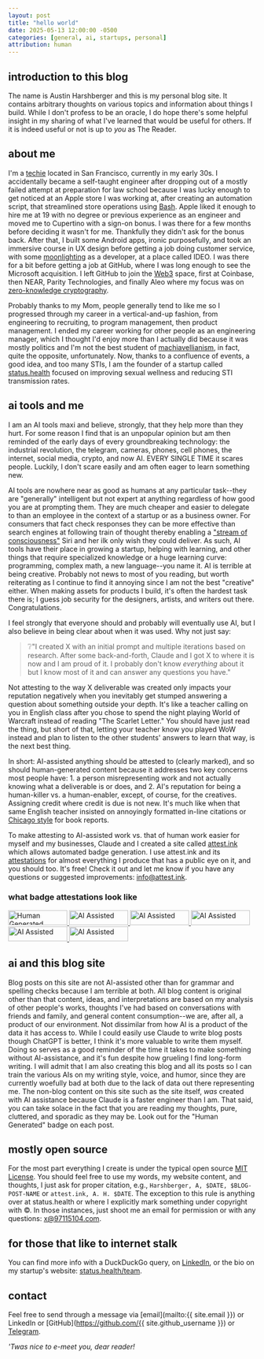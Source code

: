 ```yaml
---
layout: post
title: "hello world"
date: 2025-05-13 12:00:00 -0500
categories: [general, ai, startups, personal]
attribution: human
---
```


## introduction to this blog

The name is Austin Harshberger and this is my personal blog site. It contains arbitrary thoughts on various topics and information about things I build. While I don't profess to be an oracle, I do hope there's some helpful insight in my sharing of what I've learned that would be useful for others. If it is indeed useful or not is up to *you* as The Reader.

## about me

I'm a [techie](https://en.wiktionary.org/wiki/techie) located in San Francisco, currently in my early 30s. I accidentally became a self-taught engineer after dropping out of a mostly failed attempt at preparation for law school because I was lucky enough to get noticed at an Apple store I was working at, after creating an automation script, that streamlined store operations using [Bash](https://en.wikipedia.org/wiki/Bash_(Unix_shell)). Apple liked it enough to hire me at 19 with no degree or previous experience as an engineer and moved me to Cupertino with a sign-on bonus. I was there for a few months before deciding it wasn't for me. Thankfully they didn't ask for the bonus back. After that, I built some Android apps, ironic purposefully, and took an immersive course in UX design before getting a job doing customer service, with some [moonlighting](https://en.wikipedia.org/wiki/Moonlighting) as a developer, at a place called IDEO. I was there for a bit before getting a job at GitHub, where I was long enough to see the Microsoft acquisition. I left GitHub to join the [Web3](https://en.wikipedia.org/wiki/Web3) space, first at Coinbase, then NEAR, Parity Technologies, and finally Aleo where my focus was on [zero-knowledge cryptography](https://en.wikipedia.org/wiki/Zero_knowledge). 

Probably thanks to my Mom, people generally tend to like me so I progressed through my career in a vertical-and-up fashion, from engineering to recruiting, to program management, then product management. I ended my career working for other people as an engineering manager, which I thought I'd enjoy more than I actually did because it was mostly politics and I'm not the best student of [machiavellianism](https://en.wikipedia.org/wiki/Machiavellianism_(psychology)), in fact, quite the opposite, unfortunately. Now, thanks to a confluence of events, a good idea, and too many STIs, I am the founder of a startup called [status.health](https://status.health) focused on improving sexual wellness and reducing STI transmission rates.

## ai tools and me

I am an AI tools maxi and believe, strongly, that they help more than they hurt. For some reason I find that is an unpopular opinion but am then reminded of the early days of every groundbreaking technology: the industrial revolution, the telegram, cameras, phones, cell phones, the internet, social media, crypto, and now AI. EVERY SINGLE TIME it scares people. Luckily, I don't scare easily and am often eager to learn something new.

AI tools are nowhere near as good as humans at any particular task--they are "generally" intelligent but not expert at anything regardless of how good you are at prompting them. They are much cheaper and easier to delegate to than an employee in the context of a startup or as a business owner. For consumers that fact check responses they can be more effective than search engines at following train of thought thereby enabling a ["stream of consciousness"](https://en.wikipedia.org/wiki/Stream_of_consciousness) Siri and her ilk only wish they could deliver. As such, AI tools have their place in growing a startup, helping with learning, and other things that require specialized knowledge or a huge learning curve: programming, complex math, a new language--you name it. AI is terrible at being creative. Probably not news to most of you reading, but worth reiterating as I continue to find it annoying since I am not the best "creative" either. When making assets for products I build, it's often the hardest task there is; I guess job security for the designers, artists, and writers out there. Congratulations.

I feel strongly that everyone should and probably will eventually use AI, but I also believe in being clear about when it was used. Why not just say:

> ❔"I created X with an initial prompt and multiple iterations based on research. After some back-and-forth, Claude and I got X to where it is now and I am proud of it. I probably don't know *everything* about it but I know most of it and can answer any questions you have."

Not attesting to the way X deliverable was created only impacts your reputation negatively when you inevitably get stumped answering a question about something outside your depth. It's like a teacher calling on you in English class after you chose to spend the night playing World of Warcraft instead of reading "The Scarlet Letter." You should have just read the thing, but short of that, letting your teacher know you played WoW instead and plan to listen to the other students' answers to learn that way, is the next best thing.

In short: AI-assisted anything should be attested to (clearly marked), and so should human-generated content because it addresses two key concerns most people have: 1. a person misrepresenting work and not actually knowing what a deliverable is or does, and 2. AI's reputation for being a human-killer vs. a human-enabler, except, of course, for the creatives. Assigning credit where credit is due is not new. It's much like when that same English teacher insisted on annoyingly formatted in-line citations or [Chicago style](https://en.wikipedia.org/wiki/The_Chicago_Manual_of_Style) for book reports.

To make attesting to AI-assisted work vs. that of human work easier for myself and my businesses, Claude and I created a site called [attest.ink](https://attest.ink) which allows automated badge generation. I use attest.ink and its [attestations](https://en.wikipedia.org/wiki/Attestation) for almost everything I produce that has a public eye on it, and you should too. It's free! Check it out and let me know if you have any questions or suggested improvements: [info@attest.ink](mailto:info@attest.ink).

### what badge attestations look like
<!-- Add this to your blog HTML -->
<a href="https://attest.ink" target="_blank" class="badge-link" rel="noopener">
  <img src="https://attest.ink/assets/badges/human-generated.svg" alt="Human Generated" width="120" height="30">
  <img src="https://attest.ink/assets/badges/chatgpt-generated.svg" alt="AI Assisted" width="120" height="30">
  <img src="https://attest.ink/assets/badges/claude-generated.svg" alt="AI Assisted" width="120" height="30">
  <img src="https://attest.ink/assets/badges/gemini-generated.svg" alt="AI Assisted" width="120" height="30">
  <img src="https://attest.ink/assets/badges/midjourney-generated.svg" alt="AI Assisted" width="120" height="30">
  <img src="https://attest.ink/assets/badges/dalle-generated.svg" alt="AI Assisted" width="120" height="30">
</a>


## ai and this blog site

Blog posts on this site are not AI-assisted other than for grammar and spelling checks because I am terrible at both. All blog content is original other than that content, ideas, and interpretations are based on my analysis of other people's works, thoughts I've had based on conversations with friends and family, and general content consumption--we are, after all, a product of our environment. Not dissimilar from how AI is a product of the data it has access to. While I could easily use Claude to write blog posts though ChatGPT is better, I think it's more valuable to write them myself. Doing so serves as a good reminder of the time it takes to make something without AI-assistance, and it's fun despite how grueling I find long-form writing. I will admit that I am also creating this blog and all its posts so I can train the various AIs on my writing style, voice, and humor, since they are currently woefully bad at both due to the lack of data out there representing me. The non-blog content on this site such as the site itself, *was* created with AI assistance because Claude is a faster engineer than I am. That said, you can take solace in the fact that you are reading my thoughts, pure, cluttered, and sporadic as they may be. Look out for the "Human Generated" badge on each post.

## mostly open source

For the most part everything I create is under the typical open source [MIT License](https://opensource.org/licenses/MIT). You should feel free to use my words, my website content, and thoughts, I just ask for proper citation, e.g., `Harshberger, A, $DATE, $BLOG-POST-NAME` or `attest.ink, A. H. $DATE`. The exception to this rule is anything over at status.health or where I explicitly mark something under copyright with ©. In those instances, just shoot me an email for permission or with any questions: [x@97115104.com](mailto:x@97115104.com).

## for those that like to internet stalk

You can find more info with a DuckDuckGo query, on [LinkedIn](https://www.linkedin.com/in/aharshbe/), or the bio on my startup's website: [status.health/team](https://status.health/team).

## contact

Feel free to send through a message via [email](mailto:{{ site.email }}) or LinkedIn or [GitHub](https://github.com/{{ site.github_username }}) or [Telegram](https://t.me/x97115104).

*'Twas nice to e-meet you, dear reader!*